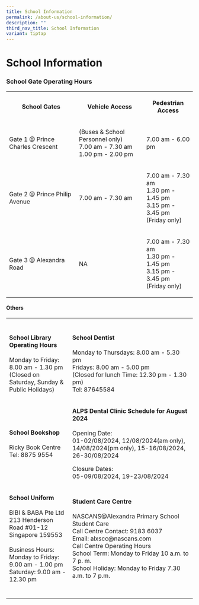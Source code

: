 ```yaml
---
title: School Information
permalink: /about-us/school-information/
description: ""
third_nav_title: School Information
variant: tiptap
---
```

<h1><strong>School Information</strong></h1>
<h3>School Gate Operating Hours</h3>
<table style="minWidth: 75px">
<colgroup>
<col>
<col>
<col>
</colgroup>
<tbody>
<tr>
<th rowspan="1" colspan="1">
<p>School Gates</p>
</th>
<th rowspan="1" colspan="1">
<p>Vehicle Access</p>
</th>
<th rowspan="1" colspan="1">
<p>Pedestrian Access</p>
</th>
</tr>
<tr>
<td rowspan="1" colspan="1">
<p>Gate 1 @ Prince Charles Crescent</p>
</td>
<td rowspan="1" colspan="1">
<p>(Buses &amp; School Personnel only)
<br>7.00 am - 7.30 am
<br>1.00 pm - 2.00 pm</p>
</td>
<td rowspan="1" colspan="1">
<p>7.00 am - 6.00 pm</p>
</td>
</tr>
<tr>
<td rowspan="1" colspan="1">
<p>Gate 2 @ Prince Philip Avenue</p>
</td>
<td rowspan="1" colspan="1">
<p>7.00 am - 7.30 am</p>
</td>
<td rowspan="1" colspan="1">
<p>7.00 am - 7.30 am
<br>1.30 pm - 1.45 pm
<br>3.15 pm - 3.45 pm
<br>(Friday only)</p>
</td>
</tr>
<tr>
<td rowspan="1" colspan="1">
<p>Gate 3 @ Alexandra Road</p>
</td>
<td rowspan="1" colspan="1">
<p>NA</p>
</td>
<td rowspan="1" colspan="1">
<p>7.00 am - 7.30 am
<br>1.30 pm - 1.45 pm
<br>3.15 pm - 3.45 pm
<br>(Friday only)</p>
</td>
</tr>
</tbody>
</table>
<h4>Others</h4>
<table style="minWidth: 50px">
<colgroup>
<col>
<col>
</colgroup>
<tbody>
<tr>
<th rowspan="1" colspan="1">
<p></p>
</th>
<th rowspan="1" colspan="1">
<p></p>
</th>
</tr>
<tr>
<td rowspan="1" colspan="1">
<p><strong>School Library Operating Hours</strong> 
<br>
<br>Monday to Friday: 8.00 am - 1.30 pm
<br>(Closed on Saturday, Sunday &amp; Public Holidays)</p>
</td>
<td rowspan="1" colspan="1">
<p><strong>School Dentist</strong> 
<br>
<br>Monday to Thursdays: 8.00 am - 5.30 pm
<br>Fridays: 8.00 am - 5.00 pm
<br>(Closed for lunch Time: 12.30 pm - 1.30 pm)
<br>Tel: 87645584</p>
</td>
</tr>
<tr>
<td rowspan="1" colspan="1">
<p><strong>School Bookshop</strong> 
<br>
<br>Ricky Book Centre
<br>Tel: 8875 9554</p>
</td>
<td rowspan="1" colspan="1">
<p><strong>ALPS Dental Clinic Schedule for August 2024 </strong>
<br>
<br>Opening Date:
<br>01-02/08/2024, 12/08/2024(am only), 14/08/2024(pm only), 15-16/08/2024,
26-30/08/2024</p>
<p>Closure Dates:
<br>05-09/08/2024, 19-23/08/2024</p>
<p></p>
<p></p>
</td>
</tr>
<tr>
<td rowspan="1" colspan="1">
<p><strong>School Uniform</strong> 
<br>
<br>BIBI &amp; BABA Pte Ltd
<br>213 Henderson Road #01-12
<br>Singapore 159553
<br>
<br>Business Hours:
<br>Monday to Friday: 9.00 am - 1.00 pm
<br>Saturday: 9.00 am - 12.30 pm</p>
</td>
<td rowspan="1" colspan="1">
<p><strong>Student Care Centre</strong> 
<br>
<br>NASCANS@Alexandra Primary School Student Care
<br>Call Centre Contact: 9183 6037
<br>Email: alxscc@nascans.com
<br>Call Centre Operating Hours
<br>School Term: Monday to Friday 10 a.m. to 7 p. m.
<br>School Holiday: Monday to Friday 7.30 a.m. to 7 p.m.</p>
</td>
</tr>
<tr>
<td rowspan="1" colspan="1">
<p></p>
</td>
<td rowspan="1" colspan="1">
<p></p>
</td>
</tr>
</tbody>
</table>
<p></p>